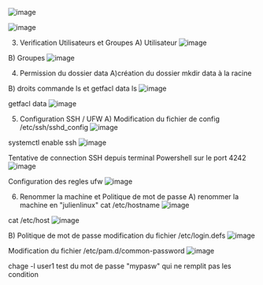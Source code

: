 ![image](https://github.com/user-attachments/assets/c8a5ea12-aba5-491a-82b3-3447c93c4b3f)

![image](https://github.com/user-attachments/assets/486c25c3-03d8-473e-9809-43951e85e983)

3) Verification Utilisateurs et Groupes
   A) Utilisateur
![image](https://github.com/user-attachments/assets/6a714545-62c2-4145-838b-966381b6126b)

 B) Groupes
 ![image](https://github.com/user-attachments/assets/8b5e156a-a973-494b-a7c3-061c8ce0b772)

4) Permission du dossier data
A)création du dossier
mkdir data à la racine

B) droits commande ls et getfacl data
ls
![image](https://github.com/user-attachments/assets/1747c538-5efb-4c83-93f2-59d24a35aa1c)

getfacl data
![image](https://github.com/user-attachments/assets/12e443d3-2410-43ef-a95a-f2af563543fd)

5) Configuration SSH / UFW
A) Modification du fichier de config /etc/ssh/sshd_config
![image](https://github.com/user-attachments/assets/cf37c3a3-3f8a-459d-b8d3-6674eb9fa57e)

systemctl enable ssh
![image](https://github.com/user-attachments/assets/829725d5-4dda-487a-8469-f03bee15ff99)

Tentative de connection SSH depuis terminal Powershell sur le port 4242
![image](https://github.com/user-attachments/assets/c60440ec-af85-480c-a80d-aff8d30f7de6)

Configuration des regles ufw 
![image](https://github.com/user-attachments/assets/6214d121-ffe7-4205-8292-36bc4d80e218)

6) Renommer la machine et Politique de mot de passe
A) renommer la machine en "julienlinux"
cat /etc/hostname
![image](https://github.com/user-attachments/assets/71ad5bf5-422f-4ae0-92c9-40147b18beab)

cat /etc/host
![image](https://github.com/user-attachments/assets/1e302d7b-d07f-425b-a637-222dbbf4d09b)

B) Politique de mot de passe
modification du fichier /etc/login.defs 
![image](https://github.com/user-attachments/assets/8998b618-0518-47f8-83b7-34446320c69b)

Modification du fichier /etc/pam.d/common-password
![image](https://github.com/user-attachments/assets/29a2259a-4da6-412b-b3f2-b6589d9cb6a4)

chage -l user1
test du mot de passe "mypasw" qui ne remplit pas les condition
